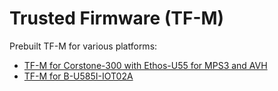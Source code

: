 # Trusted Firmware (TF-M)

Prebuilt TF-M for various platforms:
 - [TF-M for Corstone-300 with Ethos-U55 for MPS3 and AVH](target/mps3_corstone-300_ethos-u55/README.md)
 - [TF-M for B-U585I-IOT02A](target/b_u585i_iot02a/README.md)
